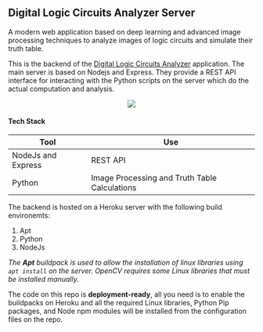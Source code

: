## Digital Logic Circuits Analyzer Server

A modern web application based on deep learning and advanced image processing techniques to analyze images of logic circuits and simulate their truth table.

This is the backend of the [Digital Logic Circuits Analyzer](https://github.com/ahmedkrmn/Digital-Logic-Circuits-Analyzer) application. The main server is based on Nodejs and Express. They provide a REST API interface for interacting with the Python scripts on the server which do the actual computation and analysis.

<p align="center"> <img src="api_diagram.png"/> </p>

#### Tech Stack

| Tool               | Use                                           |
|--------------------|-----------------------------------------------|
| NodeJs and Express | REST API                                      |
| Python             | Image Processing and Truth Table Calculations |

The backend is hosted on a Heroku server with the following build environemts:
1. Apt
2. Python
3. NodeJs

*The **Apt** buildpack is used to allow the installation of linux libraries using `apt install` on the server. OpenCV requires some Linux libraries that must be installed manually.*

The code on this repo is **deployment-ready**, all you need is to enable the buildpacks on Heroku and all the required Linux libraries, Python Pip packages, and Node npm modules will be installed from the configuration files on the repo.
